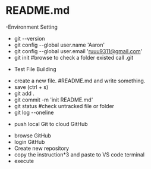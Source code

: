 # README.md
-Environment Setting
+ git --version
+ git config --global user.name 'Aaron'
+ git config --global user.email 'ruuu9311@gmail.com'
+ git init
#browse to check a folder existed call .git

- Test File Building
+ create a new file. #README.md and write something.
+ save (ctrl + s)
+ git add .
+ git commit -m 'init README.md'
+ git status #check untracked file or folder
+ git log --oneline

- push local Git to cloud GitHub
+ browse GitHub
+ login GitHub
+ Create new repository
+ copy the instruction*3 and paste to VS code terminal
+ execute
